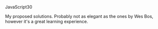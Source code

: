 JavaScript30

My proposed solutions. Probably not as elegant as the ones by Wes Bos, however it's a great learning experience.
